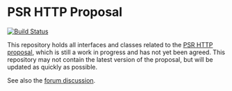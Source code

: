 PSR HTTP Proposal
=================

[![Build Status](https://secure.travis-ci.org/thewilkybarkid/psr-http.png?branch=master)](http://travis-ci.org/thewilkybarkid/psr-http)

This repository holds all interfaces and classes related to the [PSR HTTP proposal](https://github.com/php-fig/fig-standards/pull/72), which is still a work in progress and has not yet been agreed. This repository may not contain the latest version of the proposal, but will be updated as quickly as possible.

See also the [forum discussion](https://groups.google.com/forum/?hl=en#!topic/php-fig/73cM2qq_uho).
